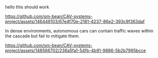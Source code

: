 hello this should work 

https://github.com/sm-bean/CAV-systems-project/assets/146448103/67e4f70e-2181-4237-86e2-393c9f363daf

In dense environments, autonomous cars can contain traffic waves within the cascade but fail to mitigate them.

https://github.com/sm-bean/CAV-systems-project/assets/148566702/236a5fa1-54fb-4b91-9886-5b2b7995bcce





